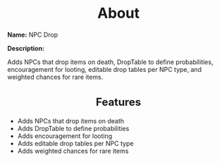 <h1 style="text-align:center; font-size:2rem; font-weight:bold;">About</h1>

**Name:**
NPC Drop

**Description:**

Adds NPCs that drop items on death, DropTable to define probabilities, encouragement for looting, editable drop tables per NPC type, and weighted chances for rare items.

<h2 style="text-align:center; font-size:1.5rem; font-weight:bold;">Features</h2>

- Adds NPCs that drop items on death
- Adds DropTable to define probabilities
- Adds encouragement for looting
- Adds editable drop tables per NPC type
- Adds weighted chances for rare items

